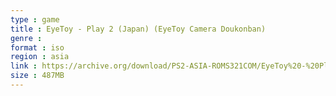 ```yaml
---
type : game
title : EyeToy - Play 2 (Japan) (EyeToy Camera Doukonban)
genre : 
format : iso
region : asia
link : https://archive.org/download/PS2-ASIA-ROMS321COM/EyeToy%20-%20Play%202%20%28Japan%29%20%28EyeToy%20Camera%20Doukonban%29.7z
size : 487MB
---
```

